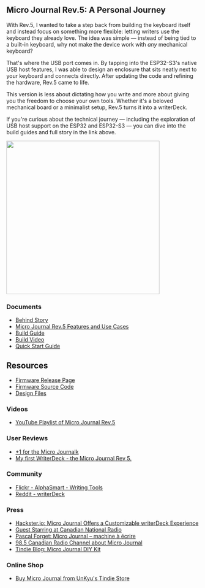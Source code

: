 ## Micro Journal Rev.5: A Personal Journey

With Rev.5, I wanted to take a step back from building the keyboard itself and instead focus on something more flexible: letting writers use the keyboard they already love. The idea was simple — instead of being tied to a built-in keyboard, why not make the device work with *any* mechanical keyboard?

That's where the USB port comes in. By tapping into the ESP32-S3's native USB host features, I was able to design an enclosure that sits neatly next to your keyboard and connects directly. After updating the code and refining the hardware, Rev.5 came to life.

This version is less about dictating how you write and more about giving you the freedom to choose your own tools. Whether it's a beloved mechanical board or a minimalist setup, Rev.5 turns it into a writerDeck.  

If you're curious about the technical journey — including the exploration of USB host support on the ESP32 and ESP32-S3 — you can dive into the build guides and full story in the link above.

<img src="./images/001.jpg" width="400">


### Documents 

* [Behind Story](./story.md)
* [Micro Journal Rev.5 Features and Use Cases](https://youtu.be/felg-JbUMr0)
* [Build Guide](./build-guide.md)
* [Build Video](https://youtu.be/xDClC_4uQIw)
* [Quick Start Guide](./quickstart/readme.md)

## Resources

* [Firmware Release Page](https://github.com/unkyulee/micro-journal/releases)
* [Firmware Source Code](../micro-journal-rev-4-esp32/)
* [Design Files](./STL)


### Videos

* [YouTube Playlist of Micro Journal Rev.5](https://www.youtube.com/playlist?list=PLrUXYLEnAaNT9xCD-dFa0QLdjVJLV7N7T)


### User Reviews

* [+1 for the Micro Journalk](https://www.reddit.com/r/writerDeck/comments/1cyvjsf/1_for_the_micro_journal/)
* [My first WriterDeck - the Micro Journal Rev 5.](https://www.reddit.com/r/writerDeck/comments/1cytyq6/my_first_writerdeck_the_micro_journal_rev_5/)


### Community

* [Flickr - AlphaSmart - Writing Tools](https://www.flickr.com/groups/alphasmart/discuss/72157721921183163/)
* [Reddit - writerDeck](https://www.reddit.com/r/writerDeck/)


### Press

* [Hackster.io: Micro Journal Offers a Customizable writerDeck Experience](https://www.hackster.io/news/micro-journal-offers-a-customizable-writerdeck-experience-4ffbf773f3ec)
* [Guest Starring at Canadian National Radio](https://ici.radio-canada.ca/nouvelle/2080542/telephone-idiot-minimaliste-dumbphone)
* [Pascal Forget: Micro Journal – machine à écrire](https://www.pascalforget.com/micro-journal/)
* [98.5 Canadian Radio Channel about Micro Journal](https://www.985fm.ca/audio/632913/un-clavier-ergonomique-ideal-pour-le-teletravail)
* [Tindie Blog: Micro Journal DIY Kit](https://blog.tindie.com/2024/11/micro-journal-diy-kit/)



### Online Shop

* [Buy Micro Journal from UnKyu's Tindie Store](https://www.tindie.com/products/unkyulee/micro-journal-rev5-a-personal-journey/)

